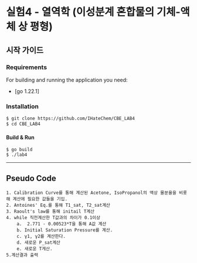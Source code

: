# 실험4 - 열역학 (이성분계 혼합물의 기체-액체 상 평형)


## 시작 가이드
### Requirements
For building and running the application you need:
- [go 1.22.1]

### Installation
``` bash
$ git clone https://github.com/IHateChem/CBE_LAB4
$ cd CBE_LAB4
```

#### Build & Run
```
$ go build 
$ ./lab4
```
---
## Pseudo Code
```
1. Calibration Curve를 통해 계산된 Acetone, IsoPropanol의 액상 몰분율을 비롯해 계산에 필요한 값들을 기입. 
2. Antoines' Eq.를 통해 T1_sat, T2_sat계산
3. Raoult's law를 통해 initail T계산
4. while 직전계산한 T값과의 차이가 0.1이상
    a.  2.771 - 0.00523*T을 통해 A값 계산
    b. Initial Saturation Pressure를 계산. 
    c. γ1, γ2를 계산한다. 
    d. 새로운 P_sat계산
    e. 새로운 T게산.
5.계산결과 출력 

```
